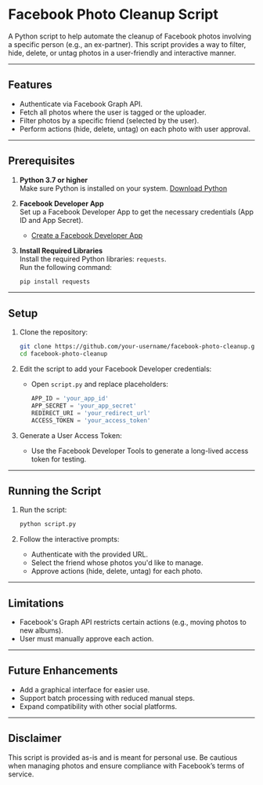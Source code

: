 
# Facebook Photo Cleanup Script

A Python script to help automate the cleanup of Facebook photos involving a specific person (e.g., an ex-partner). This script provides a way to filter, hide, delete, or untag photos in a user-friendly and interactive manner.

---

## Features

- Authenticate via Facebook Graph API.
- Fetch all photos where the user is tagged or the uploader.
- Filter photos by a specific friend (selected by the user).
- Perform actions (hide, delete, untag) on each photo with user approval.

---

## Prerequisites

1. **Python 3.7 or higher**  
   Make sure Python is installed on your system. [Download Python](https://www.python.org/downloads/)

2. **Facebook Developer App**  
   Set up a Facebook Developer App to get the necessary credentials (App ID and App Secret).  
   - [Create a Facebook Developer App](https://developers.facebook.com/apps/)

3. **Install Required Libraries**  
   Install the required Python libraries: `requests`.  
   Run the following command:  
   ```bash
   pip install requests
   ```

---

## Setup

1. Clone the repository:
   ```bash
   git clone https://github.com/your-username/facebook-photo-cleanup.git
   cd facebook-photo-cleanup
   ```

2. Edit the script to add your Facebook Developer credentials:
   - Open `script.py` and replace placeholders:
     ```python
     APP_ID = 'your_app_id'
     APP_SECRET = 'your_app_secret'
     REDIRECT_URI = 'your_redirect_url'
     ACCESS_TOKEN = 'your_access_token'
     ```

3. Generate a User Access Token:
   - Use the Facebook Developer Tools to generate a long-lived access token for testing.

---

## Running the Script

1. Run the script:
   ```bash
   python script.py
   ```

2. Follow the interactive prompts:
   - Authenticate with the provided URL.
   - Select the friend whose photos you'd like to manage.
   - Approve actions (hide, delete, untag) for each photo.

---

## Limitations

- Facebook's Graph API restricts certain actions (e.g., moving photos to new albums).
- User must manually approve each action.

---

## Future Enhancements

- Add a graphical interface for easier use.
- Support batch processing with reduced manual steps.
- Expand compatibility with other social platforms.

---

## Disclaimer

This script is provided as-is and is meant for personal use. Be cautious when managing photos and ensure compliance with Facebook’s terms of service.
